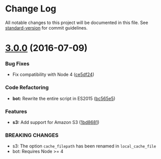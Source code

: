 # Change Log

All notable changes to this project will be documented in this file. See [standard-version](https://github.com/conventional-changelog/standard-version) for commit guidelines.

<a name="3.0.0"></a>
# [3.0.0](https://github.com/tleunen/npm-keyword-twitterbot/compare/v2.1.0...v3.0.0) (2016-07-09)


### Bug Fixes

* Fix compatibility with Node 4 ([ce5df24](https://github.com/tleunen/npm-keyword-twitterbot/commit/ce5df24))


### Code Refactoring

* **bot:** Rewrite the entire script in ES2015 ([bc565e5](https://github.com/tleunen/npm-keyword-twitterbot/commit/bc565e5))


### Features

* **s3:** Add support for Amazon S3 ([1bd8681](https://github.com/tleunen/npm-keyword-twitterbot/commit/1bd8681))


### BREAKING CHANGES

* s3: The option `cache_filepath` has been renamed in
`local_cache_file`
* bot: Requires Node >= 4
